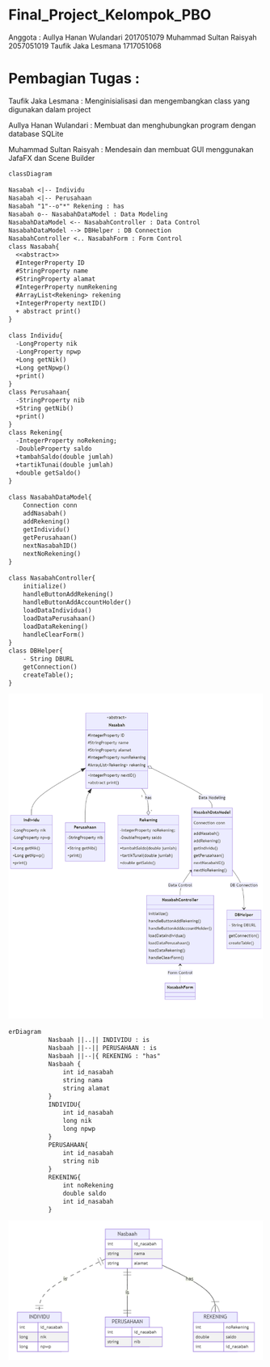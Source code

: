 # Final_Project_Kelompok_PBO

Anggota :
Aullya Hanan Wulandari 2017051079
Muhammad Sultan Raisyah 2057051019
Taufik Jaka Lesmana 1717051068

# Pembagian Tugas :

Taufik Jaka Lesmana : Menginisialisasi dan mengembangkan class yang digunakan dalam project

Aullya Hanan Wulandari : Membuat dan menghubungkan program dengan database SQLite

Muhammad Sultan Raisyah : Mendesain dan membuat GUI menggunakan JafaFX dan Scene Builder

```Language
classDiagram

Nasabah <|-- Individu
Nasabah <|-- Perusahaan
Nasabah "1"--o"*" Rekening : has
Nasabah o-- NasabahDataModel : Data Modeling
NasabahDataModel <-- NasabahController : Data Control
NasabahDataModel --> DBHelper : DB Connection
NasabahController <.. NasabahForm : Form Control
class Nasabah{
  <<abstract>>
  #IntegerProperty ID
  #StringProperty name
  #StringProperty alamat
  #IntegerProperty numRekening
  #ArrayList<Rekening> rekening
  +IntegerProperty nextID()
  + abstract print()
}

class Individu{
  -LongProperty nik
  -LongProperty npwp
  +Long getNik()
  +Long getNpwp()
  +print()
}
class Perusahaan{
  -StringProperty nib
  +String getNib()
  +print()
}
class Rekening{
  -IntegerProperty noRekening;
  -DoubleProperty saldo
  +tambahSaldo(double jumlah)
  +tartikTunai(double jumlah)
  +double getSaldo()
}

class NasabahDataModel{
    Connection conn
    addNasabah()
    addRekening()
    getIndividu()
    getPerusahaan()
    nextNasabahID()
    nextNoRekening()
}

class NasabahController{
    initialize()
    handleButtonAddRekening()
    handleButtonAddAccountHolder()
    loadDataIndividua()
    loadDataPerusahaan()
    loadDataRekening()
    handleClearForm()
}
class DBHelper{
    - String DBURL
    getConnection()
    createTable();
}
```

![plot](ClassDiagram.png)

```Language
erDiagram
           Nasbaah ||..|| INDIVIDU : is
           Nasbaah ||--|| PERUSAHAAN : is
           Nasbaah ||--|{ REKENING : "has"
           Nasbaah {
               int id_nasabah
               string nama
               string alamat
           }
           INDIVIDU{
               int id_nasabah
               long nik
               long npwp
           }
           PERUSAHAAN{
               int id_nasabah
               string nib
           }
           REKENING{
               int noRekening
               double saldo
               int id_nasabah
           }
```
![plot](ERDiagram.png)
